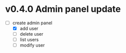 # v0.4.0 Admin panel update
- [ ] create admin panel
  - [x] add user
  - [ ] delete user
  - [ ] list users
  - [ ] modify user
